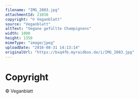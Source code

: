 ```yaml
---
filename: "IMG_2803.jpg"
attachmentId: 21036
copyright: "© Veganblatt"
source: "Veganblatt"
altText: "Vegane gefüllte Champignons"
width: 1800
height: 1350
mimeType: "image/jpeg"
uploadDate: "2016-08-31 14:13:14"
originalUrl: "https://bxq4fb.myraidbox.de/i/IMG_2803.jpg"
---
```


# Copyright

© Veganblatt

